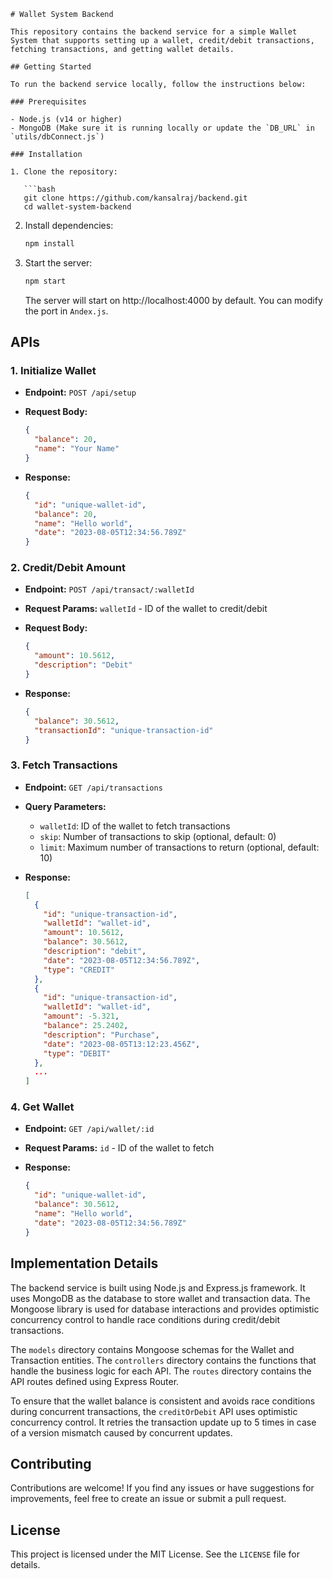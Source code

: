 ```
# Wallet System Backend

This repository contains the backend service for a simple Wallet System that supports setting up a wallet, credit/debit transactions, fetching transactions, and getting wallet details.

## Getting Started

To run the backend service locally, follow the instructions below:

### Prerequisites

- Node.js (v14 or higher)
- MongoDB (Make sure it is running locally or update the `DB_URL` in `utils/dbConnect.js`)

### Installation

1. Clone the repository:

   ```bash
   git clone https://github.com/kansalraj/backend.git
   cd wallet-system-backend
   ```

2. Install dependencies:

   ```bash
   npm install
   ```

3. Start the server:

   ```bash
   npm start
   ```

   The server will start on http://localhost:4000 by default. You can modify the port in `Andex.js`.

## APIs

### 1. Initialize Wallet

- **Endpoint:** `POST /api/setup`
- **Request Body:**

  ```json
  {
    "balance": 20,
    "name": "Your Name"
  }
  ```

- **Response:**

  ```json
  {
    "id": "unique-wallet-id",
    "balance": 20,
    "name": "Hello world",
    "date": "2023-08-05T12:34:56.789Z"
  }
  ```

### 2. Credit/Debit Amount

- **Endpoint:** `POST /api/transact/:walletId`
- **Request Params:** `walletId` - ID of the wallet to credit/debit
- **Request Body:**

  ```json
  {
    "amount": 10.5612,
    "description": "Debit"
  }
  ```

- **Response:**

  ```json
  {
    "balance": 30.5612,
    "transactionId": "unique-transaction-id"
  }
  ```

### 3. Fetch Transactions

- **Endpoint:** `GET /api/transactions`
- **Query Parameters:**

  - `walletId`: ID of the wallet to fetch transactions
  - `skip`: Number of transactions to skip (optional, default: 0)
  - `limit`: Maximum number of transactions to return (optional, default: 10)

- **Response:**

  ```json
  [
    {
      "id": "unique-transaction-id",
      "walletId": "wallet-id",
      "amount": 10.5612,
      "balance": 30.5612,
      "description": "debit",
      "date": "2023-08-05T12:34:56.789Z",
      "type": "CREDIT"
    },
    {
      "id": "unique-transaction-id",
      "walletId": "wallet-id",
      "amount": -5.321,
      "balance": 25.2402,
      "description": "Purchase",
      "date": "2023-08-05T13:12:23.456Z",
      "type": "DEBIT"
    },
    ...
  ]
  ```

### 4. Get Wallet

- **Endpoint:** `GET /api/wallet/:id`
- **Request Params:** `id` - ID of the wallet to fetch
- **Response:**

  ```json
  {
    "id": "unique-wallet-id",
    "balance": 30.5612,
    "name": "Hello world",
    "date": "2023-08-05T12:34:56.789Z"
  }
  ```

## Implementation Details

The backend service is built using Node.js and Express.js framework. It uses MongoDB as the database to store wallet and transaction data. The Mongoose library is used for database interactions and provides optimistic concurrency control to handle race conditions during credit/debit transactions.

The `models` directory contains Mongoose schemas for the Wallet and Transaction entities. The `controllers` directory contains the functions that handle the business logic for each API. The `routes` directory contains the API routes defined using Express Router.

To ensure that the wallet balance is consistent and avoids race conditions during concurrent transactions, the `creditOrDebit` API uses optimistic concurrency control. It retries the transaction update up to 5 times in case of a version mismatch caused by concurrent updates.

## Contributing

Contributions are welcome! If you find any issues or have suggestions for improvements, feel free to create an issue or submit a pull request.

## License

This project is licensed under the MIT License. See the `LICENSE` file for details.
```
